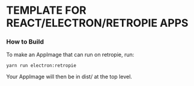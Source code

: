 # TEMPLATE FOR REACT/ELECTRON/RETROPIE APPS

### How to Build

To make an AppImage that can run on retropie, run:

`yarn run electron:retropie`

Your AppImage will then be in dist/ at the top level.
